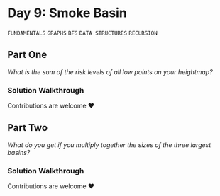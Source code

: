 # Day 9: Smoke Basin
`FUNDAMENTALS` `GRAPHS` `BFS` `DATA STRUCTURES` `RECURSION`
## Part One
*What is the sum of the risk levels of all low points on your heightmap?*

### Solution Walkthrough
Contributions are welcome ❤️

## Part Two
*What do you get if you multiply together the sizes of the three largest basins?*
### Solution Walkthrough
Contributions are welcome ❤️
